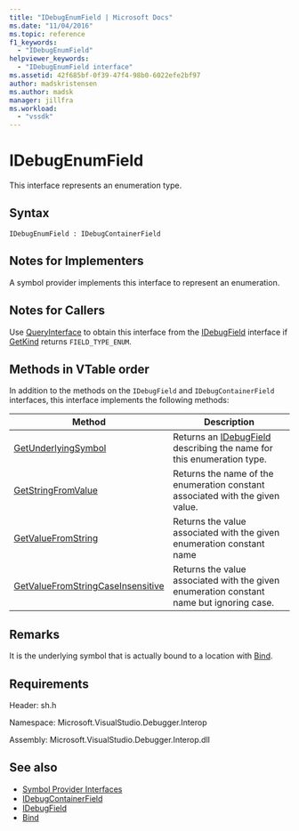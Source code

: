 ```yaml
---
title: "IDebugEnumField | Microsoft Docs"
ms.date: "11/04/2016"
ms.topic: reference
f1_keywords:
  - "IDebugEnumField"
helpviewer_keywords:
  - "IDebugEnumField interface"
ms.assetid: 42f685bf-0f39-47f4-98b0-6022efe2bf97
author: madskristensen
ms.author: madsk
manager: jillfra
ms.workload:
  - "vssdk"
---
```

# IDebugEnumField
This interface represents an enumeration type.

## Syntax

```
IDebugEnumField : IDebugContainerField
```

## Notes for Implementers
 A symbol provider implements this interface to represent an enumeration.

## Notes for Callers
 Use [QueryInterface](/cpp/atl/queryinterface) to obtain this interface from the [IDebugField](../../../extensibility/debugger/reference/idebugfield.md) interface if [GetKind](../../../extensibility/debugger/reference/idebugfield-getkind.md) returns `FIELD_TYPE_ENUM`.

## Methods in VTable order
 In addition to the methods on the `IDebugField` and `IDebugContainerField` interfaces, this interface implements the following methods:

|Method|Description|
|------------|-----------------|
|[GetUnderlyingSymbol](../../../extensibility/debugger/reference/idebugenumfield-getunderlyingsymbol.md)|Returns an [IDebugField](../../../extensibility/debugger/reference/idebugfield.md) describing the name for this enumeration type.|
|[GetStringFromValue](../../../extensibility/debugger/reference/idebugenumfield-getstringfromvalue.md)|Returns the name of the enumeration constant associated with the given value.|
|[GetValueFromString](../../../extensibility/debugger/reference/idebugenumfield-getvaluefromstring.md)|Returns the value associated with the given enumeration constant name|
|[GetValueFromStringCaseInsensitive](../../../extensibility/debugger/reference/idebugenumfield-getvaluefromstringcaseinsensitive.md)|Returns the value associated with the given enumeration constant name but ignoring case.|

## Remarks
 It is the underlying symbol that is actually bound to a location with [Bind](../../../extensibility/debugger/reference/idebugbinder-bind.md).

## Requirements
 Header: sh.h

 Namespace: Microsoft.VisualStudio.Debugger.Interop

 Assembly: Microsoft.VisualStudio.Debugger.Interop.dll

## See also
- [Symbol Provider Interfaces](../../../extensibility/debugger/reference/symbol-provider-interfaces.md)
- [IDebugContainerField](../../../extensibility/debugger/reference/idebugcontainerfield.md)
- [IDebugField](../../../extensibility/debugger/reference/idebugfield.md)
- [Bind](../../../extensibility/debugger/reference/idebugbinder-bind.md)